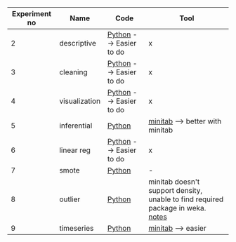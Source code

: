 | Experiment no | Name | Code |Tool |
| - | - | - | - |
| 2 | descriptive | [Python](./✅p2-descriptive-statistics/p2.py) --> Easier to do | x | 
| 3 | cleaning | [Python](./✅p2-descriptive-statistics/p2.py) --> Easier to do | x | 
| 4 | visualization | [Python](./✅p4-data-visualization/p4.py) --> Easier to do | x | 
| 5 | inferential | [Python](./✅p5-inferential-statistics/p5.py) | [minitab](./✅p5-inferential-statistics/notes.md) --> better with minitab | 
| 6 | linear reg | [Python](./✅p6-linear-regression-metrics/p6.py) --> Easier to do | x | 
| 7 | smote | [Python](./p7-SMOTE/p7.py) | - | 
| 8 | outlier | [Python](./p8-outlier-detection/p8.py) | minitab doesn't support density, unable to find required package in weka. [notes](./p8-outlier-detection/notes.md) | 
| 9 | timeseries | [Python](./✅p9-time-series-forecasting/p9.py) | [minitab](./✅p9-time-series-forecasting/notes.md) --> easier |